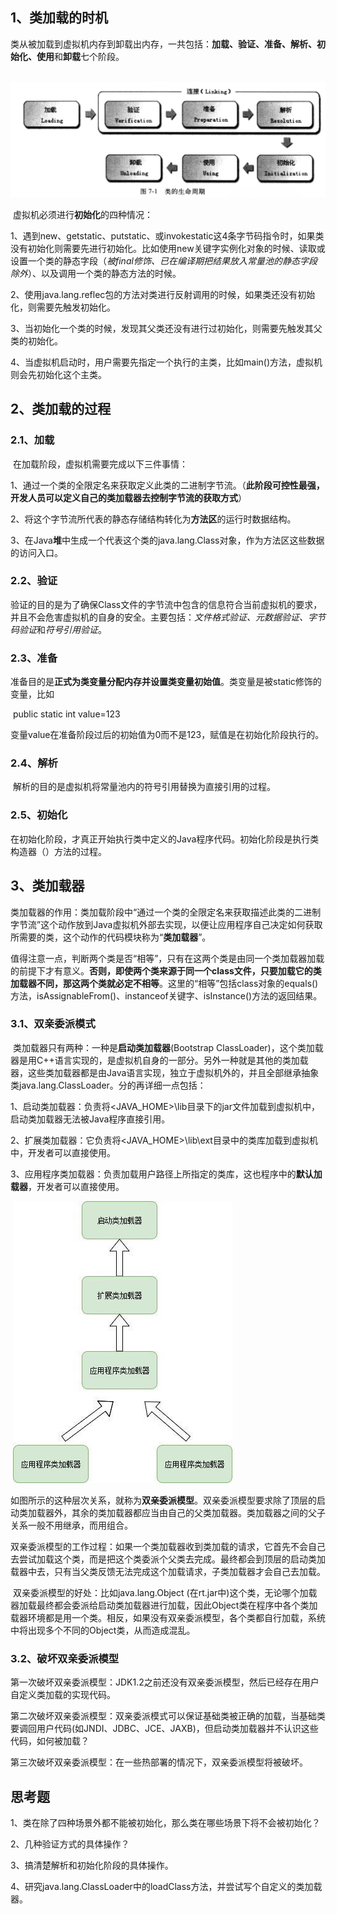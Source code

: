 ## 1、类加载的时机

​       类从被加载到虚拟机内存到卸载出内存，一共包括：**加载、验证、准备、解析、初始化、使用**和**卸载**七个阶段。

​    ![](../../img/jvm/4.1.png)


​     虚拟机必须进行**初始化**的四种情况：

  1、遇到new、getstatic、putstatic、或invokestatic这4条字节码指令时，如果类没有初始化则需要先进行初始化。比如使用new关键字实例化对象的时候、读取或设置一个类的静态字段（*被final修饰、已在编译期把结果放入常量池的静态字段除外*）、以及调用一个类的静态方法的时候。

  2、使用java.lang.reflec包的方法对类进行反射调用的时候，如果类还没有初始化，则需要先触发初始化。

  3、当初始化一个类的时候，发现其父类还没有进行过初始化，则需要先触发其父类的初始化。

  4、当虚拟机启动时，用户需要先指定一个执行的主类，比如main()方法，虚拟机则会先初始化这个主类。



## 2、类加载的过程

###   2.1、加载

​          在加载阶段，虚拟机需要完成以下三件事情：

​          1、通过一个类的全限定名来获取定义此类的二进制字节流。（**此阶段可控性最强，开发人员可以定义自己的类加载器去控制字节流的获取方式**）

​          2、将这个字节流所代表的静态存储结构转化为**方法区**的运行时数据结构。

​          3、在Java**堆**中生成一个代表这个类的java.lang.Class对象，作为方法区这些数据的访问入口。



### 2.2、验证

​         验证的目的是为了确保Class文件的字节流中包含的信息符合当前虚拟机的要求，并且不会危害虚拟机的自身的安全。主要包括：*文件格式验证、元数据验证、字节码验证*和*符号引用验证*。

### 2.3、准备

​          准备目的是**正式为类变量分配内存并设置类变量初始值**。类变量是被static修饰的变量，比如

​                        public static int value=123

​             变量value在准备阶段过后的初始值为0而不是123，赋值是在初始化阶段执行的。

### 2.4、解析

​            解析的目的是虚拟机将常量池内的符号引用替换为直接引用的过程。

### 2.5、初始化

​            在初始化阶段，才真正开始执行类中定义的Java程序代码。初始化阶段是执行类构造器<clinit>（）方法的过程。

## 3、类加载器

​        类加载器的作用：类加载阶段中“通过一个类的全限定名来获取描述此类的二进制字节流”这个动作放到Java虚拟机外部去实现，以便让应用程序自己决定如何获取所需要的类，这个动作的代码模块称为“**类加载器**”。

​       值得注意一点，判断两个类是否“相等”，只有在这两个类是由同一个类加载器加载的前提下才有意义。**否则，即使两个类来源于同一个class文件，只要加载它的类加载器不同，那这两个类就必定不相等**。这里的“相等”包括class对象的equals()方法，isAssignableFrom()、instanceof关键字、isInstance()方法的返回结果。

### 3.1、双亲委派模式

​          类加载器只有两种：一种是**启动类加载器**(Bootstrap ClassLoader)，这个类加载器是用C++语言实现的，是虚拟机自身的一部分。另外一种就是其他的类加载器，这些类加载器都是由Java语言实现，独立于虚拟机外的，并且全部继承抽象类java.lang.ClassLoader。分的再详细一点包括：

​      1、启动类加载器：负责将<JAVA_HOME>\lib目录下的jar文件加载到虚拟机中，启动类加载器无法被Java程序直接引用。

​     2、扩展类加载器：它负责将<JAVA_HOME>\lib\ext目录中的类库加载到虚拟机中，开发者可以直接使用。

​     3、应用程序类加载器：负责加载用户路径上所指定的类库，这也程序中的**默认加载器**，开发者可以直接使用。

​    ![](../../img/jvm/4.2.jpg)


​       如图所示的这种层次关系，就称为**双亲委派模型**。双亲委派模型要求除了顶层的启动类加载器外，其余的类加载器都应当由自己的父类加载器。类加载器之间的父子关系一般不用继承，而用组合。

​      双亲委派模型的工作过程：如果一个类加载器收到类加载的请求，它首先不会自己去尝试加载这个类，而是把这个类委派个父类去完成。最终都会到顶层的启动类加载器中去，只有当父类反馈无法完成这个加载请求，子类加载器才会自己去加载。

​      双亲委派模型的好处：比如java.lang.Object (在rt.jar中)这个类，无论哪个加载器加载最终都会委派给启动类加载器进行加载，因此Object类在程序中各个类加载器环境都是用一个类。相反，如果没有双亲委派模型，各个类都自行加载，系统中将出现多个不同的Object类，从而造成混乱。

### 3.2、破坏双亲委派模型

​     第一次破坏双亲委派模型：JDK1.2之前还没有双亲委派模型，然后已经存在用户自定义类加载的实现代码。

​     第二次破坏双亲委派模型：双亲委派模式可以保证基础类被正确的加载，当基础类要调回用户代码(如JNDI、JDBC、JCE、JAXB)，但启动类加载器并不认识这些代码，如何被加载？

​    第三次破坏双亲委派模型：在一些热部署的情况下，双亲委派模型将被破坏。

## 思考题

1、类在除了四种场景外都不能被初始化，那么类在哪些场景下将不会被初始化？

2、几种验证方式的具体操作？

3、搞清楚解析和初始化阶段的具体操作。

4、研究java.lang.ClassLoader中的loadClass方法，并尝试写个自定义的类加载器。



